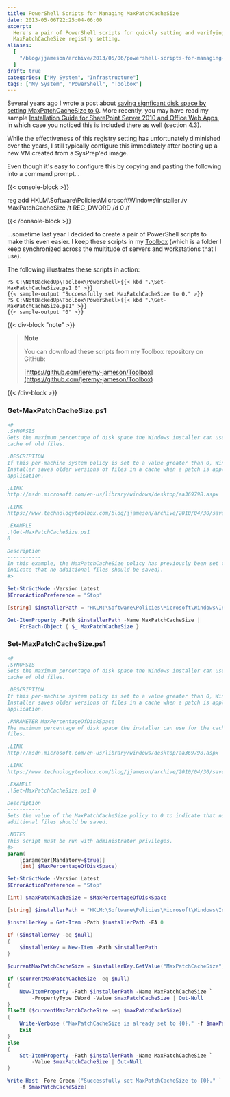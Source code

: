```yaml
---
title: PowerShell Scripts for Managing MaxPatchCacheSize
date: 2013-05-06T22:25:04-06:00
excerpt:
  Here's a pair of PowerShell scripts for quickly setting and verifying the
  MaxPatchCacheSize registry setting.
aliases:
  [
    "/blog/jjameson/archive/2013/05/06/powershell-scripts-for-managing-maxpatchcachesize.aspx",
  ]
draft: true
categories: ["My System", "Infrastructure"]
tags: ["My System", "PowerShell", "Toolbox"]
---
```


Several years ago I wrote a post about
[saving signficant disk space by setting MaxPatchCacheSize to 0](/blog/jjameson/2010/04/30/save-significant-disk-space-by-setting-maxpatchcachesize-to-0).
More recently, you may have read my sample
[Installation Guide for SharePoint Server 2010 and Office Web Apps](/blog/jjameson/2013/04/30/installation-guide-for-sharepoint-server-2010-and-office-web-apps),
in which case you noticed this is included there as well (section 4.3).

While the effectiveness of this registry setting has unfortunately diminished
over the years, I still typically configure this immediately after booting up a
new VM created from a SysPrep'ed image.

Even though it's easy to configure this by copying and pasting the following
into a command prompt...

{{< console-block >}}

reg add HKLM\Software\Policies\Microsoft\Windows\Installer /v MaxPatchCacheSize
/t REG_DWORD /d 0 /f

{{< /console-block >}}

...sometime last year I decided to create a pair of PowerShell scripts to make
this even easier. I keep these scripts in my
[Toolbox](/blog/jjameson/2007/03/22/backedup-and-notbackedup) (which is a folder
I keep synchronized across the multitude of servers and workstations that I
use).

The following illustrates these scripts in action:

```Text
PS C:\NotBackedUp\Toolbox\PowerShell>{{< kbd ".\Set-MaxPatchCacheSize.ps1 0" >}}
{{< sample-output "Successfully set MaxPatchCacheSize to 0." >}}
PS C:\NotBackedUp\Toolbox\PowerShell>{{< kbd ".\Get-MaxPatchCacheSize.ps1" >}}
{{< sample-output "0" >}}
```

{{< div-block "note" >}}

> **Note**
>
> You can download these scripts from my Toolbox repository on GitHub:
>
> [https://github.com/jeremy-jameson/Toolbox](https://github.com/jeremy-jameson/Toolbox)

{{< /div-block >}}

### Get-MaxPatchCacheSize.ps1

```PowerShell
<#
.SYNOPSIS
Gets the maximum percentage of disk space the Windows installer can use for the
cache of old files.

.DESCRIPTION
If this per-machine system policy is set to a value greater than 0, Windows
Installer saves older versions of files in a cache when a patch is applied to an
application.

.LINK
http://msdn.microsoft.com/en-us/library/windows/desktop/aa369798.aspx

.LINK
https://www.technologytoolbox.com/blog/jjameson/archive/2010/04/30/save-significant-disk-space-by-setting-maxpatchcachesize-to-0.aspx

.EXAMPLE
.\Get-MaxPatchCacheSize.ps1
0

Description
-----------
In this example, the MaxPatchCacheSize policy has previously been set to 0 (to
indicate that no additional files should be saved).
#>

Set-StrictMode -Version Latest
$ErrorActionPreference = "Stop"

[string] $installerPath = "HKLM:\Software\Policies\Microsoft\Windows\Installer"

Get-ItemProperty -Path $installerPath -Name MaxPatchCacheSize |
    ForEach-Object { $_.MaxPatchCacheSize }
```

### Set-MaxPatchCacheSize.ps1

```PowerShell
<#
.SYNOPSIS
Sets the maximum percentage of disk space the Windows installer can use for the
cache of old files.

.DESCRIPTION
If this per-machine system policy is set to a value greater than 0, Windows
Installer saves older versions of files in a cache when a patch is applied to an
application.

.PARAMETER MaxPercentageOfDiskSpace
The maximum percentage of disk space the installer can use for the cache of old
files.

.LINK
http://msdn.microsoft.com/en-us/library/windows/desktop/aa369798.aspx

.LINK
https://www.technologytoolbox.com/blog/jjameson/archive/2010/04/30/save-significant-disk-space-by-setting-maxpatchcachesize-to-0.aspx

.EXAMPLE
.\Set-MaxPatchCacheSize.ps1 0

Description
-----------
Sets the value of the MaxPatchCacheSize policy to 0 to indicate that no
additional files should be saved.

.NOTES
This script must be run with administrator privileges.
#>
param(
    [parameter(Mandatory=$true)]
    [int] $MaxPercentageOfDiskSpace)

Set-StrictMode -Version Latest
$ErrorActionPreference = "Stop"

[int] $maxPatchCacheSize = $MaxPercentageOfDiskSpace

[string] $installerPath = "HKLM:\Software\Policies\Microsoft\Windows\Installer"

$installerKey = Get-Item -Path $installerPath -EA 0

If ($installerKey -eq $null)
{
    $installerKey = New-Item -Path $installerPath
}

$currentMaxPatchCacheSize = $installerKey.GetValue("MaxPatchCacheSize")

If ($currentMaxPatchCacheSize -eq $null)
{
    New-ItemProperty -Path $installerPath -Name MaxPatchCacheSize `
        -PropertyType DWord -Value $maxPatchCacheSize | Out-Null
}
ElseIf ($currentMaxPatchCacheSize -eq $maxPatchCacheSize)
{
    Write-Verbose ("MaxPatchCacheSize is already set to {0}." -f $maxPatchCacheSize)
    Exit
}
Else
{
    Set-ItemProperty -Path $installerPath -Name MaxPatchCacheSize `
        -Value $maxPatchCacheSize | Out-Null
}

Write-Host -Fore Green ("Successfully set MaxPatchCacheSize to {0}." `
    -f $maxPatchCacheSize)
```
